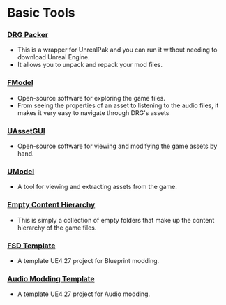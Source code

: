 # Basic Tools

### [DRG Packer](https://github.com/DRG-Modding/tools/blob/9bacb72561a5ce43d84138999bd972158b2b34a0/loose-files/DRGPacker4.27.zip)
- This is a wrapper for UnrealPak and you can run it without needing to download Unreal Engine. 
- It allows you to unpack and repack your mod files.

### [FModel](https://github.com/iAmAsval/FModel/)
- Open-source software for exploring the game files. 
- From seeing the properties of an asset to listening to the audio files, it makes it very easy to navigate through DRG's assets

### [UAssetGUI](https://github.com/atenfyr/UAssetGUI)
- Open-source software for viewing and modifying the game assets by hand. 

### [UModel](https://www.gildor.org/en/projects/umodel)
- A tool for viewing and extracting assets from the game.

### [Empty Content Hierarchy](https://github.com/DRG-Modding/tools/blob/9bacb72561a5ce43d84138999bd972158b2b34a0/loose-files/EmptyContentHierarchy%20U37P11.zip)
- This is simply a collection of empty folders that make up the content hierarchy of the game files.

### [FSD Template](https://github.com/DRG-Modding/FSD-Template)
- A template UE4.27 project for Blueprint modding. 

### [Audio Modding Template](https://github.com/DRG-Modding/Audio-Modding-Template)
- A template UE4.27 project for Audio modding.